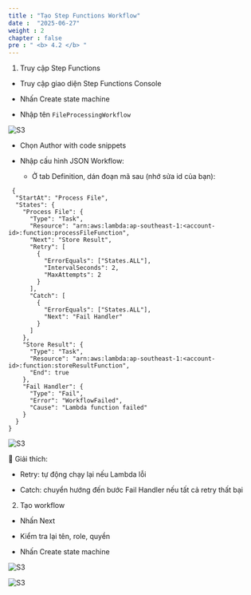 ```yaml
---
title : "Tạo Step Functions Workflow"
date :  "2025-06-27" 
weight : 2 
chapter : false
pre : " <b> 4.2 </b> "
---
```


1. Truy cập Step Functions
   
-  Truy cập giao diện Step Functions Console
  
- Nhấn Create state machine

- Nhập tên `FileProcessingWorkflow`

![S3](/images/4-Step-Function-Workflow/4.5.png)

- Chọn Author with code snippets

- Nhập cấu hình JSON Workflow:
  
  + Ở tab Definition, dán đoạn mã sau (nhớ sửa id của bạn):
```
 {
  "StartAt": "Process File",
  "States": {
    "Process File": {
      "Type": "Task",
      "Resource": "arn:aws:lambda:ap-southeast-1:<account-id>:function:processFileFunction",
      "Next": "Store Result",
      "Retry": [
        {
          "ErrorEquals": ["States.ALL"],
          "IntervalSeconds": 2,
          "MaxAttempts": 2
        }
      ],
      "Catch": [
        {
          "ErrorEquals": ["States.ALL"],
          "Next": "Fail Handler"
        }
      ]
    },
    "Store Result": {
      "Type": "Task",
      "Resource": "arn:aws:lambda:ap-southeast-1:<account-id>:function:storeResultFunction",
      "End": true
    },
    "Fail Handler": {
      "Type": "Fail",
      "Error": "WorkflowFailed",
      "Cause": "Lambda function failed"
    }
  }
}
```

![S3](/images/4-Step-Function-Workflow/4.6.png)


📌 Giải thích:

- Retry: tự động chạy lại nếu Lambda lỗi

- Catch: chuyển hướng đến bước Fail Handler nếu tất cả retry thất bại

2. Tạo workflow

- Nhấn Next

- Kiểm tra lại tên, role, quyền

- Nhấn Create state machine

![S3](/images/4-Step-Function-Workflow/4.7.png)

![S3](/images/4-Step-Function-Workflow/4.8.png)

